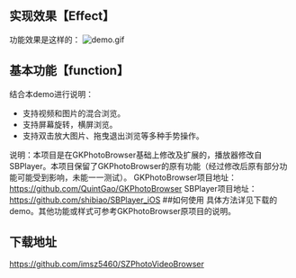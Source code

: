 
## 实现效果【Effect】

功能效果是这样的：
![demo.gif](https://upload-images.jianshu.io/upload_images/4320229-de4ae8580d069254.gif?imageMogr2/auto-orient/strip)


## 基本功能【function】
结合本demo进行说明：
 *  支持视频和图片的混合浏览。
 *  支持屏幕旋转，横屏浏览。
 *  支持双击放大图片、拖曳退出浏览等多种手势操作。

 说明：本项目是在GKPhotoBrowser基础上修改及扩展的，播放器修改自SBPlayer。本项目保留了GKPhotoBrowser的原有功能（经过修改后原有部分功能可能受到影响，未能一一测试）。
GKPhotoBrowser项目地址：https://github.com/QuintGao/GKPhotoBrowser
SBPlayer项目地址：https://github.com/shibiao/SBPlayer_iOS
##如何使用
具体方法详见下载的demo。其他功能或样式可参考GKPhotoBrowser原项目的说明。

## 下载地址
https://github.com/imsz5460/SZPhotoVideoBrowser
